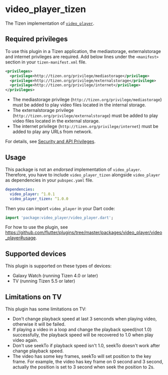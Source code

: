 # video_player_tizen

The Tizen implementation of [`video_player`](https://github.com/flutter/plugins/tree/master/packages/video_player).

## Required privileges

To use this plugin in a Tizen application, the mediastorage, externalstorage and internet privileges are required. Add below lines under the `<manifest>` section in your `tizen-manifest.xml` file.

```xml
<privileges>
  <privilege>http://tizen.org/privilege/mediastorage</privilege>
  <privilege>http://tizen.org/privilege/externalstorage</privilege>
  <privilege>http://tizen.org/privilege/internet</privilege>
</privileges>
```

- The mediastorage privilege (`http://tizen.org/privilege/mediastorage`) must be added to play video files located in the internal storage.
- The externalstorage privilege (`http://tizen.org/privilege/externalstorage`) must be added to play video files located in the external storage.
- The internet privilege (`http://tizen.org/privilege/internet`) must be added to play any URLs from network.

For details, see [Security and API Privileges](https://docs.tizen.org/application/dotnet/tutorials/sec-privileges).

## Usage

This package is not an _endorsed_ implementation of `video_player`. Therefore, you have to include `video_player_tizen` alongside `video_player` as dependencies in your `pubspec.yaml` file.

```yaml
dependencies:
  video_player: ^1.0.1
  video_player_tizen: ^1.0.0
```

Then you can import `video_player` in your Dart code:

```dart
import 'package:video_player/video_player.dart';
```

For how to use the plugin, see https://github.com/flutter/plugins/tree/master/packages/video_player/video_player#usage.

## Supported devices

This plugin is supported on these types of devices:

- Galaxy Watch (running Tizen 4.0 or later)
- TV (running Tizen 5.5 or later)

## Limitations on TV

This plugin has some limitations on TV:

- Don't change playback speed at last 3 senconds when playing video, otherwise it will be failed.
- If playing a video in a loop and change the playback speed(not 1.0) successfully, the playback speed will be recovered to 1.0 when play video again.
- Don't use seekTo if playback speed isn't 1.0, seekTo doesn't work after change playback speed.
- The video has some key frames, seekTo will set position to the key frame. For example, the video has key frame on 0 second and 3 second, actually the position is set to 3 second when seek the position to 2s.
